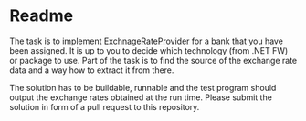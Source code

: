 # Readme

The task is to implement [ExchnageRateProvider]( https://github.com/MewsSystems/samples/blob/master/ExchangeRateUpdater/ExchangeRateProvider.cs) for a bank that you have been assigned. It is up to you to decide which technology (from .NET FW) or package to use. Part of the task is to find the source of the exchange rate data and a way how to extract it from there.

The solution has to be buildable, runnable and the test program should output the exchange rates obtained at the run time. Please submit the solution in form of a pull request to this repository.
